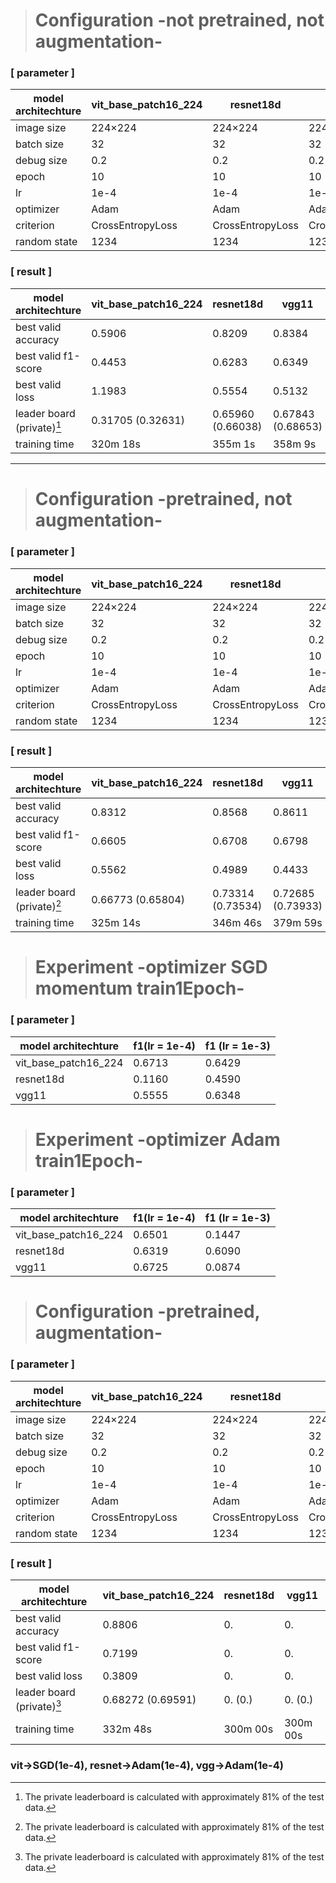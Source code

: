 ># Configuration -not pretrained, not augmentation-
### [ parameter ]
| model architechture | vit_base_patch16_224 | resnet18d | vgg11 |
| ---- | ---- | ---- | ---- |
| image size | 224×224 | 224×224 | 224×224 |
| batch size | 32 | 32 | 32 |
| debug size | 0.2 | 0.2 | 0.2 |
| epoch | 10 | 10 | 10 |
| lr | 1e-4 | 1e-4 | 1e-4 |
| optimizer | Adam | Adam | Adam |
| criterion | CrossEntropyLoss | CrossEntropyLoss | CrossEntropyLoss |
| random state | 1234 | 1234 | 1234 |

### [ result ]
| model architechture | vit_base_patch16_224 | resnet18d | vgg11 |
| -- | -- | -- | -- |
| best valid accuracy | 0.5906 | 0.8209 | 0.8384 |
| best valid f1-score | 0.4453 | 0.6283 | 0.6349 |
| best valid loss | 1.1983 | 0.5554 | 0.5132 |
| leader board (private)[^1] | 0.31705 (0.32631) | 0.65960 (0.66038) | 0.67843 (0.68653) |
| training time | 320m 18s | 355m 1s | 358m 9s |
---
># Configuration -pretrained, not augmentation-
### [ parameter ]
| model architechture | vit_base_patch16_224 | resnet18d | vgg11 |
| ---- | ---- | ---- | ---- |
| image size | 224×224 | 224×224 | 224×224 |
| batch size | 32 | 32 | 32 |
| debug size | 0.2 | 0.2 | 0.2 |
| epoch | 10 | 10 | 10 |
| lr | 1e-4 | 1e-4 | 1e-4 |
| optimizer | Adam | Adam | Adam |
| criterion | CrossEntropyLoss | CrossEntropyLoss | CrossEntropyLoss |
| random state | 1234 | 1234 | 1234 |

### [ result ]
| model architechture | vit_base_patch16_224 | resnet18d | vgg11 |
| -- | -- | -- | -- |
| best valid accuracy | 0.8312 | 0.8568 | 0.8611 |
| best valid f1-score | 0.6605 | 0.6708 | 0.6798 |
| best valid loss | 0.5562 | 0.4989 | 0.4433 |
| leader board (private)[^1] | 0.66773 (0.65804) | 0.73314 (0.73534) | 0.72685 (0.73933) |
| training time | 325m 14s | 346m 46s | 379m 59s |
[^1]:The private leaderboard is calculated with approximately 81% of the test data.

># Experiment -optimizer SGD momentum train1Epoch-
### [ parameter ]
| model architechture | f1(lr = 1e-4) | f1 (lr = 1e-3) |
| ---- | ---- | ---- |
| vit_base_patch16_224 | 0.6713 | 0.6429 |
| resnet18d | 0.1160 | 0.4590 |
| vgg11 | 0.5555 | 0.6348 |

># Experiment -optimizer Adam train1Epoch-
### [ parameter ]
| model architechture | f1(lr = 1e-4) | f1 (lr = 1e-3) |
| ---- | ---- | ---- |
| vit_base_patch16_224 | 0.6501 | 0.1447 |
| resnet18d | 0.6319 | 0.6090 |
| vgg11 | 0.6725 | 0.0874 |

># Configuration -pretrained, augmentation-
### [ parameter ]
| model architechture | vit_base_patch16_224 | resnet18d | vgg11 |
| ---- | ---- | ---- | ---- |
| image size | 224×224 | 224×224 | 224×224 |
| batch size | 32 | 32 | 32 |
| debug size | 0.2 | 0.2 | 0.2 |
| epoch | 10 | 10 | 10 |
| lr | 1e-4 | 1e-4 | 1e-4 |
| optimizer | Adam | Adam | Adam |
| criterion | CrossEntropyLoss | CrossEntropyLoss | CrossEntropyLoss |
| random state | 1234 | 1234 | 1234 |

### [ result ]
| model architechture | vit_base_patch16_224 | resnet18d | vgg11 |
| -- | -- | -- | -- |
| best valid accuracy | 0.8806 | 0. | 0. |
| best valid f1-score | 0.7199 | 0. | 0. |
| best valid loss | 0.3809 | 0. | 0. |
| leader board (private)[^1] | 0.68272 (0.69591) | 0. (0.) | 0. (0.) |
| training time | 332m 48s | 300m 00s | 300m 00s |
### vit→SGD(1e-4), resnet→Adam(1e-4), vgg→Adam(1e-4)